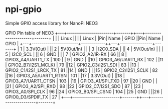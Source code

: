 # npi-gpio
Simple GPIO access library for NanoPi NEO3 

 GPIO Pin table of NEO3
+---+-----------------------+-------++---+---------------------+-------+
|   |                       | Linux ||   |                     | Linux |
|Pin| Name                  |  GPIO ||Pin| Name                |  GPIO |
+---+-----------------------+------------++---+----------------+-------+
| 1 | 3.3V(Out)             |       || 2 | 5V(Out/In)          |       |
| 3 | I2C0_SDA              |       || 4 | 5V(Out/In)          |       |
| 5 | I2C0_SCL              |       || 6 | GND                 |       |
| 7 | GPIO2_A2/IR-RX        | 66    || 8 | GPIO3_A4/UART1_TX   | 100   |
| 9 | GND                   |       ||10 | GPIO3_A6/UART1_RX   | 102   |
|11 | GPIO2_B7/I2S1_MCLK)   | 79    ||12 | GPIO2_C3/I2S1_SDI   | 83    |
|13 | GPIO2_C1/I2S1_LRCK_TX | 81    ||14 | GND                 |       |
|15 | GPIO2_C2/I2S1_SCLK    | 82    ||16 | GPIO3_A5/UART1_RTSN | 101   |
|17 | 3.3V(Out)             |       ||18 | GPIO3_A7/UART1_CTSN | 103   |
|19 | GPIO3_A1/SPI_TXD      | 97    ||20 | GND                 |       |
|21 | GPIO3_A2/SPI_RXD      | 98    ||22 | GPIO2_C7/I2S1_SDO   | 87    |
|23 | GPIO3_A0/SPI_CLK      | 96    ||24 | GPIO3_B0/SPI_CSN0   | 104   |
|25 | GND                   |       ||26 | GPIO0_D3/SPDIF_TX   | 27    |
+---+-----------------------+-------++---+---------------------+-------+


